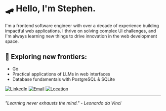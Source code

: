 # 🛹 Hello, I'm Stephen.

I'm a frontend software engineer with over a decade of experience building impactful web applications.
I thrive on solving complex UI challenges, and I'm always learning new things to drive innovation in the web development space.

## 🌱 Exploring new frontiers:
* Go
* Practical applications of LLMs in web interfaces
* Database fundamentals with PostgreSQL & SQLite

[![LinkedIn](https://img.shields.io/badge/LinkedIn-stephenkoller-blue?style=flat-square&logo=linkedin)](https://www.linkedin.com/in/stephenkoller)
[![Email](https://img.shields.io/badge/Email-stephenkoller%40hey.com-red?style=flat-square&logo=hey)](mailto:stephenkoller@hey.com)
[![Location](https://img.shields.io/badge/Location-Ann%20Arbor%2C%20MI-green?style=flat-square&logo=googlemap)](https://www.google.com/maps/place/Ann+Arbor,+MI)

---

<i>"Learning never exhausts the mind." - Leonardo da Vinci</i>
